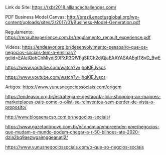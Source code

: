 Link do Site: 
https://rxbr2018.alliancechallenges.com/

PDF Business Model Canvas:
http://brazil.enactusglobal.org/wp-content/uploads/sites/2/2017/01/Business-Model-Generation.pdf

Regulamento: 
https://renaultexperience.com.br/regulamento_renault_experience.pdf

Videos:
https://endeavor.org.br/desenvolvimento-pessoal/o-que-os-negocios-sociais-tem-a-ensinar/?gclid=EAIaIQobChMIydjS0PXR3QIVFgSRCh2djQjaEAAYASAAEgIT8vD_BwE

https://www.youtube.com/watch?v=jhqKlEJvscs

https://www.youtube.com/watch?v=jhqKlEJvscs

Artigos:
https://www.yunusnegociossociais.com/origem

https://endeavor.org.br/estrategia-e-gestao/da-loja-shopping-ao-maiores-marketplaces-pais-como-o-olist-se-reinventou-sem-perder-de-vista-o-proposito/

http://www.blogsenacsp.com.br/negocios-sociais/

https://www.gazetadopovo.com.br/economia/empreender-pme/negocios-que-mudam-o-mundo-podem-chegar-a-r-50-bilhoes-ate-2020-dzia2bq9aezwgaimggeanatl2/

https://www.yunusnegociossociais.com/o-que-so-negcios-sociais
